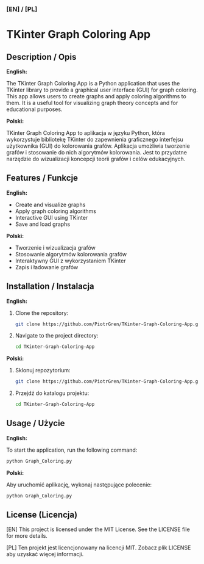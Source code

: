 ### [EN] / [PL]

# TKinter Graph Coloring App

## Description / Opis

**English:**

The TKinter Graph Coloring App is a Python application that uses the TKinter library to provide a graphical user interface (GUI) for graph coloring. This app allows users to create graphs and apply coloring algorithms to them. It is a useful tool for visualizing graph theory concepts and for educational purposes.

**Polski:**

TKinter Graph Coloring App to aplikacja w języku Python, która wykorzystuje bibliotekę TKinter do zapewnienia graficznego interfejsu użytkownika (GUI) do kolorowania grafów. Aplikacja umożliwia tworzenie grafów i stosowanie do nich algorytmów kolorowania. Jest to przydatne narzędzie do wizualizacji koncepcji teorii grafów i celów edukacyjnych.

## Features / Funkcje

**English:**

- Create and visualize graphs
- Apply graph coloring algorithms
- Interactive GUI using TKinter
- Save and load graphs

**Polski:**

- Tworzenie i wizualizacja grafów
- Stosowanie algorytmów kolorowania grafów
- Interaktywny GUI z wykorzystaniem TKinter
- Zapis i ładowanie grafów

## Installation / Instalacja

**English:**

1. Clone the repository:
   ```sh
   git clone https://github.com/PiotrGren/TKinter-Graph-Coloring-App.git
   ```
2. Navigate to the project directory:
   ```sh
   cd TKinter-Graph-Coloring-App
   ```

**Polski:**

1. Sklonuj repozytorium:
   ```sh
   git clone https://github.com/PiotrGren/TKinter-Graph-Coloring-App.git
   ```
2. Przejdź do katalogu projektu:
   ```sh
   cd TKinter-Graph-Coloring-App
   ```

## Usage / Użycie

**English:**

To start the application, run the following command:

```sh
python Graph_Coloring.py
```
**Polski:**

Aby uruchomić aplikację, wykonaj następujące polecenie:

```sh
python Graph_Coloring.py
```

## License (Licencja)

[EN] This project is licensed under the MIT License. See the LICENSE file for more details.

[PL] Ten projekt jest licencjonowany na licencji MIT. Zobacz plik LICENSE aby uzyskać więcej informacji.
